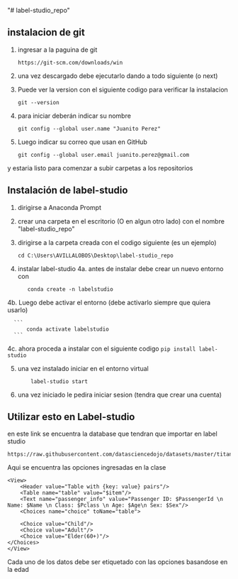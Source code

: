 "# label-studio_repo" 
## instalacion de git
1. ingresar a la paguina de git

   ```
   https://git-scm.com/downloads/win
   ```
2. una vez descargado debe ejecutarlo dando a todo siguiente (o next)
3. Puede ver la version con el siguiente codigo para verificar la instalacion
   
   ```
   git --version
   ```
  
5. para iniciar deberán indicar su nombre

   ```
   git config --global user.name "Juanito Perez"
   ```
6. Luego indicar su correo que usan en GitHub

   ```
   git config --global user.email juanito.perez@gmail.com
   ```
   
y estaria listo para comenzar a subir carpetas a los repositorios


## Instalación de label-studio

1. dirigirse a Anaconda Prompt
2. crear una carpeta en el escritorio (O en algun otro lado) con el nombre "label-studio_repo"
3. dirigirse a la carpeta creada con el codigo siguiente (es un ejemplo)
   ```
   cd C:\Users\AVILLALOBOS\Desktop\label-studio_repo 
   ```

4. instalar label-studio
   4a. antes de instalar debe crear un nuevo entorno con
         
      ```
         conda create -n labelstudio
      ```
4b. Luego debe activar el entorno (debe activarlo siempre que quiera usarlo)
         
      ```   
          conda activate labelstudio
      ```
      
4c. ahora proceda a instalar con el siguiente codigo
      ```
         pip install label-studio
      ```

5. una vez instalado iniciar en el entorno virtual

   ```
       label-studio start
   ```
6. una vez iniciado le pedira iniciar sesion (tendra que crear una cuenta)


## Utilizar esto en Label-studio 

en este link se encuentra la database que tendran que importar en label studio

```
https://raw.githubusercontent.com/datasciencedojo/datasets/master/titanic.csv
```

Aqui se encuentra las opciones ingresadas en la clase 

```
<View>
    <Header value="Table with {key: value} pairs"/>
    <Table name="table" value="$item"/>
    <Text name="passenger_info" value="Passenger ID: $PassengerId \n Name: $Name \n Class: $Pclass \n Age: $Age\n Sex: $Sex"/>
  	<Choices name="choice" toName="table">
        
    <Choice value="Child"/>
    <Choice value="Adult"/>
    <Choice value="Elder(60+)"/>
</Choices>
</View>
```

Cada uno de los datos debe ser etiquetado con las opciones basandose en la edad 

